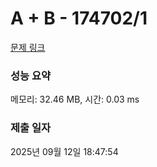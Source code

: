 # A + B - 174702/1 

[문제 링크](https://level.goorm.io/exam/174702/a-b/quiz/1) 

### 성능 요약

메모리: 32.46 MB, 시간: 0.03 ms

### 제출 일자

2025년 09월 12일 18:47:54

